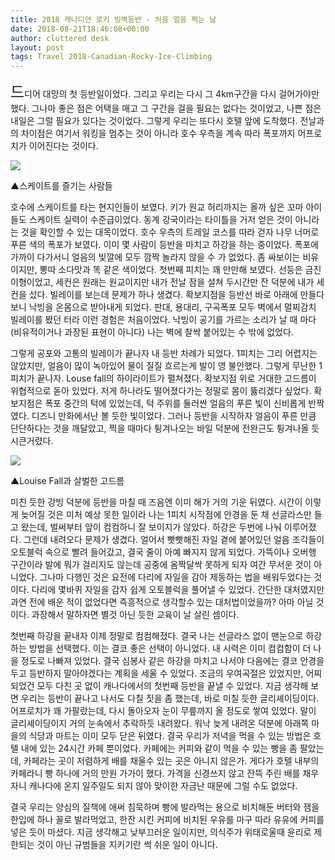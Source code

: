 ```yaml
---
title: 2018 캐나디안 로키 빙벽등반 - 처음 얼음 찍는 날
date: 2018-08-21T18:46:08+00:00
author: cluttered desk
layout: post
tags: Travel 2018-Canadian-Rocky-Ice-Climbing
---
```


<span style="font-size:24px;">드</span>디어 대망의 첫 등반일이었다. 그리고 우리는 다시 그 4km구간을 다시 걸어가야만 했다. 그나마 좋은 점은 어택을 매고 그 구간을 걸을 필요는 없다는 것이었고, 나쁜 점은 내일은 그럴 필요가 있다는 것이었다. 그렇게 우리는 또다시 호텔 앞에 도착했다. 전날과의 차이점은 여기서 워킹을 멈추는 것이 아니라 호수 우측을 계속 따라 폭포까지 어프로치가 이어진다는 것이다. 

![](https://farm2.staticflickr.com/1837/29235205257_c26fd6eefa_k.jpg)

▲스케이트를 즐기는 사람들

호수에 스케이트를 타는 현지인들이 보였다. 키가 원교 허리까지는 올까 싶은 꼬마 아이들도 스케이트 실력이 수준급이었다. 동계 강국이라는 타이틀을 거저 얻은 것이 아니라는 것을 확인할 수 있는 대목이었다. 호수 우측의 트레일 코스를 따라 걷자 나무 너머로 푸른 색의 폭포가 보였다. 이미 몇 사람이 등반을 마치고 하강을 하는 중이었다. 폭포에 가까이 다가서니 얼음의 빛깔에 모두 깜짝 놀라지 않을 수 가 없었다. 좀 싸보이는 비유이지만, 뽕따 소다맛과 똑 같은 색이었다. 첫번째 피치는 꽤 만만해 보였다. 선등은 금진이형이었고, 세컨은 원래는 원교이지만 내가 전날 잠을 설쳐 두시간만 잔 덕분에 내가 세컨을 섰다. 빌레이를 보는데 문제가 하나 생겼다. 확보지점을 등반선 바로 아래에 만들다 보니 낙빙을 온몸으로 받아내게 되었다. 판대, 용대리, 구곡폭포 모두 벽에서 멀찌감치 빌레이를 봤던 터라 이런 경험은 처음이었다. 낙빙이 공기를 가르는 소리가 날 때 마다(비유적이거나 과장된 표현이 아니다) 나는 벽에 찰싹 붙어있는 수 밖에 없었다. 

그렇게 공포와 고통의 빌레이가 끝나자 내 등반 차례가 되었다. 1피치는 그리 어렵지는 않았지만, 얼음이 많이 녹아있어 물이 질질 흐르는게 발이 영 불안했다. 그렇게 무난한 1피치가 끝나자. Louse fall의 하이라이트가 펼쳐졌다. 확보지점 위로 거대한 고드름이 위협적으로 돋아 있었다. 저게 하나라도 떨어졌다가는 정말로 몸이 뚫리겠다 싶었다. 확보지점은 폭포 중간의 턱에 있었는데, 턱 주위를 둘러싼 얼음의 푸른 빛이 신비롭게 반짝였다. 디즈니 만화에서난 볼 듯한 빛이었다. 그러나 등반을 시작하자 얼음이 푸른 만큼 단단하다는 것을 깨달았고, 찍을 때마다 튕겨나오는 바일 덕분에 전완근도 튕겨나올 듯 시큰거렸다. 

![](https://farm2.staticflickr.com/1843/43267003595_eeba158dbb_h.jpg)

▲Louise Fall과 살벌한 고드름

미친 듯한 강빙 덕분에 등반을 마칠 때 즈음엔 이미 해가 거의 기운 뒤였다. 시간이 이렇게 늦어질 것은 미처 예상 못한 일이라 나는 1피치 시작점에 안경을 둔 채 선글라스만 들고 왔는데, 벌써부터 앞이 컴컴하니 잘 보이지가 않았다. 하강은 두번에 나눠 이루어졌다. 그런데 내려오다 문제가 생겼다. 얼어서 빳빳해진 자일 곁에 붙어있던 얼음 조각들이 오토블럭 속으로 빨려 들어갔고, 결국 줄이 아예 빠지지 않게 되었다. 가뜩이나 오버행 구간이라 발에 뭐가 걸리지도 않는데 공중에 옴짝달싹 못하게 되자 여간 무서운 것이 아니었다. 그나마 다행인 것은 요전에 다리에 자일을 감아 제동하는 법을 배워두었다는 것이다. 다리에 몇바퀴 자일을 감자 쉽게 오토블럭을 풀어낼 수 있었다. 간단한 대처였지만 과연 전에 배운 적이 없었다면 즉흥적으로 생각할수 있는 대처법이었을까? 아마 아닐 것이다. 과장해서 말하자면 별것 아닌 듯한 교육이 날 살린 셈이다.

첫번째 하강을 끝내자 이제 정말로 컴컴해졌다. 결국 나는 선글라스 없이 맨눈으로 하강하는 방법을 선택했다. 이는 결코 좋은 선택이 아니었다. 내 시력은 이미 컴컴함이 더 나을 정도로 나빠져 있었다. 결국 심봉사 같은 하강을 마치고 나서야 다음에는 결코 안경을 두고 등반하지 말아야겠다는 계획을 세울 수 있었다. 조금의 우여곡절은 있었지만, 어찌 되었건 모두 다친 곳 없이 캐나다에서의 첫번째 등반을 끝낼 수 있었다. 지금 생각해 보면 우리는 등반이 끝나고 나서도 다칠 짓을 좀 했는데, 바로 미칠 듯한 글리셰이딩이다. 어프로치가 꽤 가팔랐는데, 다시 돌아오자 눈이 무릎까지 올 정도로 쌓여 있었다. 말이 글리셰이딩이지 거의 눈속에서 추락하듯 내려왔다. 워낙 늦게 내려온 덕분에 아래쪽 마을의 식당과 마트는 이미 모두 닫은 뒤였다. 결국 우리가 저녁을 먹을 수 있는 방법은 호텔 내에 있는 24시간 카페 뿐이었다. 카페에는 커피와 같이 먹을 수 있는 빵을 좀 팔았는데, 카페라는 곳이 저렴하게 배를 채울수 있는 곳은 아니지 않은가. 게다가 호텔 내부의 카페라니 빵 하나에 거의 만원 가가이 했다. 가격을 신경쓰지 않고 잔뜩 주린 배를 채우자니 캐나다에 온지 일주일도 되지 않아 맞이한 자금난 때문에 그럴 수도 없었다.

결국 우리는 양심의 질책에 애써 침묵하며 빵에 발라먹는 용으로 비치해둔 버터와 잼을 한입에 하나 꼴로 발라먹었고,  한잔 시킨 커피에 비치된 우유를 마구 따라 유유에 커피를 넣은 듯이 마셨다. 지금 생각해고 낮부끄러운 일이지만, 의식주가 위태로울때 윤리로 제한되는 것이 아닌 규범들을 지키기란 썩 쉬운 일이 아니다.



